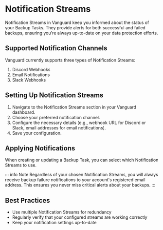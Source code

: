 # Notification Streams

Notification Streams in Vanguard keep you informed about the status of your Backup Tasks. They provide alerts for both successful and failed backups, ensuring you're always up-to-date on your data protection efforts.

## Supported Notification Channels

Vanguard currently supports three types of Notification Streams:

1. Discord Webhooks
2. Email Notifications
3. Slack Webhooks

## Setting Up Notification Streams

1. Navigate to the Notification Streams section in your Vanguard dashboard.
2. Choose your preferred notification channel.
3. Configure the necessary details (e.g., webhook URL for Discord or Slack, email addresses for email notifications).
4. Save your configuration.

## Applying Notifications

When creating or updating a Backup Task, you can select which Notification Streams to use.

::: info Note
Regardless of your chosen Notification Streams, you will always receive backup failure notifications to your account's registered email address. This ensures you never miss critical alerts about your backups.
:::

## Best Practices

- Use multiple Notification Streams for redundancy
- Regularly verify that your configured streams are working correctly
- Keep your notification settings up-to-date